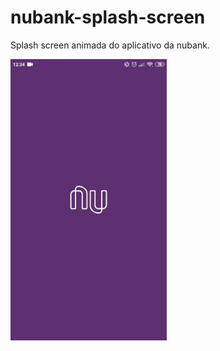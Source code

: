 # nubank-splash-screen
 Splash screen animada do aplicativo da nubank.

<img src="/assets/gifs/GIF-201013_124225.gif" width="250" height="450"/>
